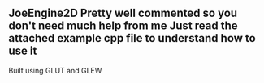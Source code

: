 JoeEngine2D
Pretty well commented so you don't need much help from me
Just read the attached example cpp file to understand how to use it
---------------------------------------------
Built using GLUT and GLEW